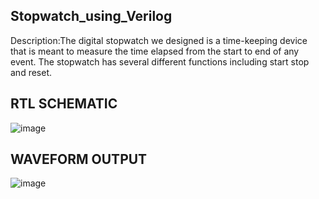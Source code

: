 ##  Stopwatch_using_Verilog
Description:The digital stopwatch we designed is a time-keeping device that is meant to measure the time elapsed from the start to end of any event. 
The stopwatch has several different functions including start stop and reset.

## RTL SCHEMATIC
![image](https://user-images.githubusercontent.com/71958454/116351623-986b2080-a811-11eb-9bd9-c53c580f90b3.png)


## WAVEFORM OUTPUT
![image](https://user-images.githubusercontent.com/71958454/116351646-a02ac500-a811-11eb-8811-3e401350d2bf.png)
